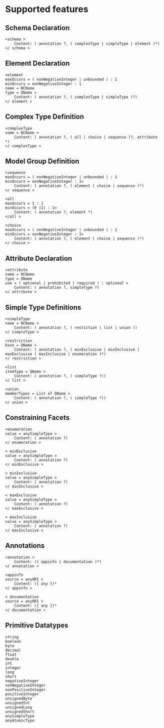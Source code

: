 # Supported features 

## Schema Declaration
    <schema >
        Content: ( annotation ?, ( complexType | simpleType | element )*)
    </ schema >

## Element Declaration
    <element
    maxOccurs = ( nonNegativeInteger | unbounded ) : 1
    minOccurs = nonNegativeInteger : 1
    name = NCName
    type = QName >
        Content: ( annotation ?, ( complexType | simpleType )?)
    </ element >

## Complex Type Definition
    <complexType
    name = NCName >
        Content: ( annotation ?, ( all | choice | sequence )?, attribute *)
    </ complexType >

## Model Group Definition
    <sequence
    maxOccurs = ( nonNegativeInteger | unbounded ) : 1
    minOccurs = nonNegativeInteger : 1>
        Content: ( annotation ?, ( element | choice | sequence )*)
    </ sequence >

    <all
    maxOccurs = 1 : 1
    minOccurs = (0 |1) : 1>
        Content: ( annotation ?, element *)
    </all >

    <choice
    maxOccurs = ( nonNegativeInteger | unbounded ) : 1
    minOccurs = nonNegativeInteger : 1>
        Content: ( annotation ?, ( element | choice | sequence )*)
    </ choice >

## Attribute Declaration
    <attribute
    name = NCName
    type = QName
    use = ( optional | prohibited | required ) : optional >
        Content: ( annotation ?, simpleType ?)
    </ attribute >

## Simple Type Definitions
    <simpleType
    name = NCName >
        Content: ( annotation ?, ( restiction | list | union ))
    </ simpleType >

    <restriction
    base = QName >
        Content: ( annotation ?, ( minExclusive | minInclusive | maxExclusive | maxInclusive | enumeration )*)
    </ restriction >

    <list
    itemType = QName >
        Content: ( annotation ?, ( simpleType ?))
    </ list >

    <union
    memberTypes = List of QName >
        Content: ( annotation ?, ( simpleType *))
    </ union >

## Constraining Facets
    <enumeration
    value = anySimpleType >
        Content: ( annotation ?)
    </ enumeration >

    < minExclusive
    value = anySimpleType >
        Content: ( annotation ?)
    </ minExclusive >

    < minInclusive
    value = anySimpleType >
        Content: ( annotation ?)
    </ minInclusive >

    < maxExclusive
    value = anySimpleType >
        Content: ( annotation ?)
    </ maxExclusive >

    < maxInclusive
    value = anySimpleType >
        Content: ( annotation ?)
    </ maxInclusive >

## Annotations
    <annotation >
        Content: (( appinfo | documentation )*)
    </ annotation >

    <appinfo
    source = anyURI >
        Content: ({ any })*
    </ appinfo >

    < documentation
    source = anyURI >
        Content: ({ any })*
    </ documentation >

## Primitive Datatypes
    string
    boolean
    byte
    decimal
    float
    double
    int
    integer
    long
    short
    negativeInteger
    nonNegativeInteger
    nonPositiveInteger
    positiveInteger
    unsignedByte
    unsignedInt
    unsignedLong
    unsignedShort
    anySimpleType
    anyAtomicType
